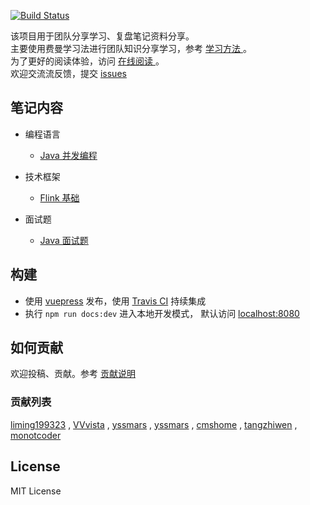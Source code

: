 [![Build Status](https://travis-ci.org/GourdErwa/review-notes.svg?branch=master)](https://travis-ci.org/GourdErwa/review-notes)

该项目用于团队分享学习、复盘笔记资料分享。   
主要使用费曼学习法进行团队知识分享学习，参考 [学习方法 ](/about/学习方法.md)。  
为了更好的阅读体验，访问 [在线阅读 ](http://review-notes.top/)。     
欢迎交流流反馈，提交 [issues]([issues](https://github.com/GourdErwa/review-notes/issues))

## 笔记内容
- 编程语言 
    * [Java 并发编程 ](/language/java-concurrency/)

- 技术框架
    * [Flink 基础 ](/framework/flink-basis/)

- 面试题
    * [Java 面试题](/interview/java/)

## 构建
- 使用 [vuepress](https://vuepress.vuejs.org/) 发布，使用 [Travis CI](https://travis-ci.org/GourdErwa/review-notes-dev) 持续集成
- 执行 `npm run docs:dev` 进入本地开发模式， 默认访问 [localhost:8080](http://localhost:8080/ )


## 如何贡献
欢迎投稿、贡献。参考 [贡献说明](https://github.com/GourdErwa/review-notes-dev)

### 贡献列表
[liming199323](https://github.com/liming199323) ,
[VVvista](https://github.com/VVvista) , 
[yssmars](https://github.com/yssmars) , 
[yssmars](https://github.com/yssmars) , 
[cmshome](https://github.com/cmshome) , 
[tangzhiwen](https://github.com/tangzhiwen) , 
[monotcoder](https://github.com/monotcoder)

## License
MIT License
